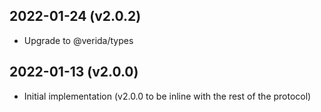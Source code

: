 2022-01-24 (v2.0.2)
-------------------

- Upgrade to @verida/types

2022-01-13 (v2.0.0)
-------------------

- Initial implementation (v2.0.0 to be inline with the rest of the protocol)
